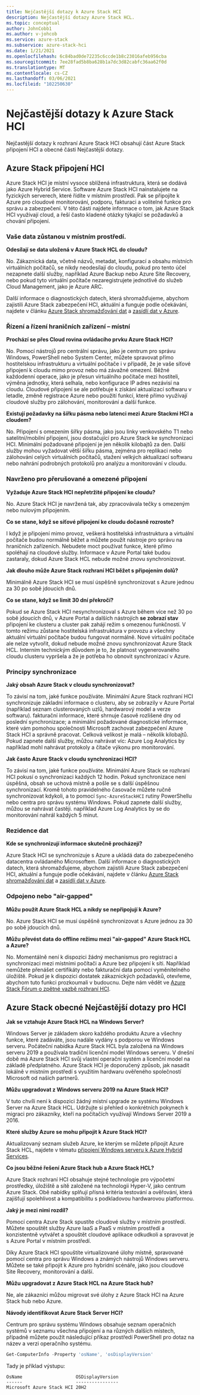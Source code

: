 ```yaml
---
title: Nejčastější dotazy k Azure Stack HCI
description: Nejčastější dotazy Azure Stack HCL.
ms.topic: conceptual
author: JohnCobb1
ms.author: v-johcob
ms.service: azure-stack
ms.subservice: azure-stack-hci
ms.date: 1/21/2021
ms.openlocfilehash: 6c84bad0de72235c6ccde1b8c23016afeb956cba
ms.sourcegitcommit: 7ee28fad5b8ba628b1a7dc3d82cabfc36aa62f0d
ms.translationtype: MT
ms.contentlocale: cs-CZ
ms.lasthandoff: 03/06/2021
ms.locfileid: "102250630"
---
```

# <a name="azure-stack-hci-faq"></a>Nejčastější dotazy k Azure Stack HCI
Nejčastější dotazy k rozhraní Azure Stack HCI obsahují část Azure Stack připojení HCI a obecné části Nejčastější dotazy.

## <a name="azure-stack-hci-connectivity"></a>Azure Stack připojení HCI
Azure Stack HCI je místní vysoce sblížená infrastruktura, která se dodává jako Azure Hybrid Service. Software Azure Stack HCI nainstalujete na fyzických serverech, které řídíte v místním prostředí. Pak se připojíte k Azure pro cloudové monitorování, podporu, fakturaci a volitelné funkce pro správu a zabezpečení. V této části najdete informace o tom, jak Azure Stack HCI využívají cloud, a řeší často kladené otázky týkající se požadavků a chování připojení.

### <a name="your-data-stays-on-premises"></a>Vaše data zůstanou v místním prostředí.

**Odesílají se data uložená v Azure Stack HCL do cloudu?**

No. Zákaznická data, včetně názvů, metadat, konfigurací a obsahu místních virtuálních počítačů, se nikdy neodesílají do cloudu, pokud pro tento účel nezapnete další služby, například Azure Backup nebo Azure Site Recovery, nebo pokud tyto virtuální počítače nezaregistrujete jednotlivě do služeb Cloud Management, jako je Azure ARC.

Další informace o diagnostických datech, která shromažďujeme, abychom zajistili Azure Stack zabezpečení HCI, aktuální a funguje podle očekávání, najdete v článku [Azure Stack shromažďování dat](concepts/data-collection.md) a [zasídlí dat v Azure](https://azure.microsoft.com/global-infrastructure/data-residency/).

### <a name="edge-local-management-and-control"></a>Řízení a řízení hraničních zařízení – místní

**Prochází se přes Cloud rovina ovládacího prvku Azure Stack HCI?**

No. Pomocí nástrojů pro centrální správu, jako je centrum pro správu Windows, PowerShell nebo System Center, můžete spravovat přímo hostitelskou infrastrukturu a virtuální počítače i v případě, že je vaše síťové připojení k cloudu mimo provoz nebo má závažné omezení. Běžné každodenní operace, jako je přesun virtuálního počítače mezi hostiteli, výměna jednotky, která selhala, nebo konfigurace IP adres nezávisí na cloudu. Cloudové připojení se ale potřebuje k získání aktualizací softwaru v letadle, změně registrace Azure nebo použití funkcí, které přímo využívají cloudové služby pro zálohování, monitorování a další funkce.

**Existují požadavky na šířku pásma nebo latenci mezi Azure Stackmi HCI a cloudem?**

No. Připojení s omezením šířky pásma, jako jsou linky venkovského T1 nebo satelitní/mobilní připojení, jsou dostačující pro Azure Stack ke synchronizaci HCI. Minimální požadované připojení je jen několik kilobajtů za den. Další služby mohou vyžadovat větší šířku pásma, zejména pro replikaci nebo zálohování celých virtuálních počítačů, stažení velkých aktualizací softwaru nebo nahrání podrobných protokolů pro analýzu a monitorování v cloudu.

### <a name="designed-for-intermittent-and-limited-connectivity"></a>Navrženo pro přerušované a omezené připojení

**Vyžaduje Azure Stack HCI nepřetržité připojení ke cloudu?**

No. Azure Stack HCI je navržená tak, aby zpracovávala tečky s omezeným nebo nulovým připojením.

**Co se stane, když se síťové připojení ke cloudu dočasně rozroste?**

I když je připojení mimo provoz, veškerá hostitelská infrastruktura a virtuální počítače budou normálně běžet a můžete použít nástroje pro správu na hraničních zařízeních. Nebudete moct používat funkce, které přímo spoléhají na cloudové služby. Informace v Azure Portal také budou zastaraly, dokud Azure Stack HCL nebude možné znovu synchronizovat.

**Jak dlouho může Azure Stack rozhraní HCI běžet s připojením dolů?**

Minimálně Azure Stack HCI se musí úspěšně synchronizovat s Azure jednou za 30 po sobě jdoucích dnů.

**Co se stane, když se limit 30 dní překročí?**

Pokud se Azure Stack HCI nesynchronizoval s Azure během více než 30 po sobě jdoucích dnů, v Azure Portal a dalších nástrojích **se zobrazí stav** připojení ke clusteru a cluster pak zahájí režim s omezenou funkčností. V tomto režimu zůstane hostitelská infrastruktura v provozu a všechny aktuální virtuální počítače budou fungovat normálně. Nové virtuální počítače ale nelze vytvořit, dokud nebude možné znovu synchronizovat Azure Stack HCL. Interním technickým důvodem je to, že platnost vygenerovaného cloudu clusteru vypršela a že je potřeba ho obnovit synchronizací v Azure.

### <a name="understanding-sync"></a>Principy synchronizace

**Jaký obsah Azure Stack v cloudu synchronizovat?**

To závisí na tom, jaké funkce používáte. Minimální Azure Stack rozhraní HCI synchronizuje základní informace o clusteru, aby se zobrazily v Azure Portal (například seznam clusterovaných uzlů, hardwarový model a verze softwaru). fakturační informace, které shrnuje časově rozlišené dny od poslední synchronizace; a minimální požadované diagnostické informace, které vám pomohou společnosti Microsoft zachovat zabezpečení Azure Stack HCI a správně pracovat. Celková velikost je malá – několik kilobajtů. Pokud zapnete další služby, můžou nahrávat víc: Azure Log Analytics by například mohl nahrávat protokoly a čítače výkonu pro monitorování.

**Jak často Azure Stack v cloudu synchronizaci HCI?**

To závisí na tom, jaké funkce používáte. Minimální Azure Stack se rozhraní HCI pokusí o synchronizaci každých 12 hodin. Pokud synchronizace není úspěšná, obsah se uchová místně a pošle se s další úspěšnou synchronizací. Kromě tohoto pravidelného časovače můžete ručně synchronizovat kdykoli, a to pomocí `Sync-AzureStackHCI` rutiny PowerShellu nebo centra pro správu systému Windows. Pokud zapnete další služby, můžou se nahrávat častěji. například Azure Log Analytics by se do monitorování nahrál každých 5 minut.

### <a name="data-residency"></a>Rezidence dat

**Kde se synchronizují informace skutečně procházejí?**

Azure Stack HCI se synchronizuje s Azure a ukládá data do zabezpečeného datacentra ovládaného Microsoftem. Další informace o diagnostických datech, která shromažďujeme, abychom zajistili Azure Stack zabezpečení HCI, aktuální a funguje podle očekávání, najdete v článku [Azure Stack shromažďování dat](concepts/data-collection.md) a [zasídlí dat v Azure](https://azure.microsoft.com/global-infrastructure/data-residency/).

### <a name="disconnected-or-air-gapped"></a>Odpojeno nebo "air-gapped"

**Můžu použít Azure Stack HCL a nikdy se nepřipojují k Azure?**

No. Azure Stack HCI se musí úspěšně synchronizovat s Azure jednou za 30 po sobě jdoucích dnů.

**Můžu převést data do offline režimu mezi "air-gapped" Azure Stack HCL a Azure?**

No. Momentálně není k dispozici žádný mechanismus pro registraci a synchronizaci mezi místními počítači a Azure bez připojení k síti. Například nemůžete přenášet certifikáty nebo fakturační data pomocí vyměnitelného úložiště. Pokud je k dispozici dostatek zákaznických požadavků, otevřeme, abychom tuto funkci prozkoumali v budoucnu. Dejte nám vědět ve [Azure Stack Fórum o zpětné vazbě rozhraní HCI](https://feedback.azure.com/forums/929833-azure-stack-hci).

## <a name="azure-stack-hci-general-faqs"></a>Azure Stack obecné Nejčastější dotazy pro HCI

**Jak se vztahuje Azure Stack HCL na Windows Server?**

Windows Server je základem skoro každého produktu Azure a všechny funkce, které zadáváte, jsou nadále vydány s podporou ve Windows serveru. Počáteční nabídka Azure Stack HCL byla založená na Windows serveru 2019 a používala tradiční licenční model Windows serveru. V dnešní době má Azure Stack HCI svůj vlastní operační systém a licenční model na základě předplatného. Azure Stack HCI je doporučený způsob, jak nasadit lokálně v místním prostředí s využitím hardwaru ověřeného společností Microsoft od našich partnerů.

**Můžu upgradovat z Windows serveru 2019 na Azure Stack HCI?**

V tuto chvíli není k dispozici žádný místní upgrade ze systému Windows Server na Azure Stack HCL. Udržujte si přehled o konkrétních pokynech k migraci pro zákazníky, kteří na počítačích využívají Windows Server 2019 a 2016.

**Které služby Azure se mohu připojit k Azure Stack HCI?**

Aktualizovaný seznam služeb Azure, ke kterým se můžete připojit Azure Stack HCL, najdete v tématu [připojení Windows serveru k Azure Hybrid Services](/windows-server/manage/windows-admin-center/azure/index).

**Co jsou běžné řešení Azure Stack hub a Azure Stack HCL?**

Azure Stack rozhraní HCI obsahuje stejné technologie pro výpočetní prostředky, úložiště a sítě založené na technologii Hyper-V, jako centrum Azure Stack. Obě nabídky splňují přísná kritéria testování a ověřování, která zajišťují spolehlivost a kompatibilitu s podkladovou hardwarovou platformou.

**Jaký je mezi nimi rozdíl?**

Pomocí centra Azure Stack spustíte cloudové služby v místním prostředí. Můžete spouštět služby Azure IaaS a PaaS v místním prostředí a konzistentně vytvářet a spouštět cloudové aplikace odkudkoli a spravovat je s Azure Portal v místním prostředí.

Díky Azure Stack HCI spouštíte virtualizované úlohy místně, spravované pomocí centra pro správu Windows a známých nástrojů Windows serveru. Můžete se také připojit k Azure pro hybridní scénáře, jako jsou cloudové Site Recovery, monitorování a další.

**Můžu upgradovat z Azure Stack HCL na Azure Stack hub?**

Ne, ale zákazníci můžou migrovat své úlohy z Azure Stack HCI na Azure Stack hub nebo Azure.

**Návody identifikovat Azure Stack Server HCI?**

Centrum pro správu systému Windows obsahuje seznam operačních systémů v seznamu všechna připojení a na různých dalších místech, případně můžete použít následující příkaz prostředí PowerShell pro dotaz na název a verzi operačního systému.

```PowerShell
Get-ComputerInfo -Property 'osName', 'osDisplayVersion'
```

Tady je příklad výstupu:

```
OsName                    OSDisplayVersion
------                    ----------------
Microsoft Azure Stack HCI 20H2
```

